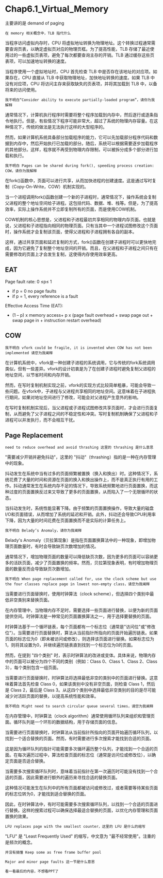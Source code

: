 # Chap6.1_Virtual_Memory

主要讲的是 demand of paging

	在 memory 相关概念中，TLB 指代什么

当程序访问虚拟内存时，CPU 将虚拟地址转换为物理地址。这个转换过程通常需要查询页表，以确定虚拟页对应的物理页框。为了提高性能，TLB 存储了最近使用过的一些虚拟页表项，避免了每次都要查询主存的开销。TLB 通过缓存这些页表项，可以加速地址转换的速度。

当程序使用一个虚拟地址时，CPU 首先检查 TLB 中是否存在该地址的对应项。如果存在，CPU 直接从 TLB 中获取物理地址，加快地址转换的速度。如果 TLB 中没有对应项，CPU 将访问主存来获取缺失的页表项，并将其加载到 TLB 中，以备将来的访问使用。

	我不明白“Consider ability to execute partially-loaded program”，请你为我解释

通常情况下，计算机执行程序时需要将整个程序加载到内存中，然后逐行或逐条指令地执行。但是，有些情况下程序可能非常大，超过了系统的物理内存容量。在这种情况下，传统的做法是无法执行这样的大型程序的。

然而，如果计算机系统具备部分加载程序的能力，它可以先加载部分程序代码和数据到内存中，然后开始执行已加载的部分。随后，系统可以根据需要逐步加载程序的其他部分。这样，程序就不再受到物理内存限制，可以被拆分成多个部分进行加载和执行。

	我不明白 Pages can be shared during fork(), speeding process creation: COW，请你为我解释

在fork()函数中，页面可以进行共享，从而加快进程的创建速度。这是通过写时复制（Copy-On-Write，COW）机制实现的。

当一个进程调用fork()函数创建一个新的子进程时，通常情况下，操作系统会复制父进程的整个地址空间给子进程。这包括代码、数据、堆、栈等。但是，为了提高效率，实际上操作系统并不立即复制所有的页面，而是使用COW机制。

COW机制的核心思想是，父进程和子进程最初共享相同的物理内存页面。也就是说，父进程和子进程指向相同的物理页面。只有当其中一个进程试图修改这个页面时，操作系统才会复制该页面，使得父进程和子进程拥有各自的副本。

这样，通过共享页面和延迟复制的方式，fork()函数在创建子进程时可以更快地完成，因为它避免了复制整个地址空间的开销。而且，在父进程和子进程之间只有在需要修改的页面上才会发生复制，这使得内存使用效率更高。

## EAT

Page fault rate: 0 ≤p≤ 1  

- if p = 0 no page faults  
- if p = 1, every reference is a fault

Effective Access Time (EAT):  

- (1 – p) x memory access+ p x (page fault overhead + swap page out + swap page in + instruction restart overhead)

## COW

	我不明白 vfork could be fragile, it is invented when COW has not been implemented 请您为我阐释

在计算机系统中，vfork是一种创建子进程的系统调用，它与传统的fork系统调用类似，但有一些差异。vfork的设计初衷是为了在创建子进程时避免复制父进程的地址空间，以节省时间和内存开销。

然而，在写时复制机制实现之前，vfork的实现方式比较简单粗暴，可能会导致一些问题。在vfork中，子进程与父进程共享相同的地址空间。这意味着在子进程执行期间，如果对地址空间进行了修改，可能会对父进程产生意外的影响。

在写时复制机制实现后，当父进程或子进程试图修改共享页面时，才会进行页面复制，从而避免了父子进程之间的不稳定性和冲突。写时复制机制确保了父进程和子进程可以并发执行，而不会相互干扰。

## Page Replacement

	need to reduce overhead and avoid thrashing 这里的 thrashing 是什么意思

"需要减少开销并避免抖动"，这里的 "抖动"（thrashing）指的是一种在内存管理中的现象。

抖动发生在系统中当有过多的页面频繁被置换（换入和换出）时。这种情况下，系统花费了大量的时间和资源在页面的换入和换出操作上，而不是真正执行有用的工作。抖动通常发生在系统内存不足的情况下，导致系统频繁地进行页面置换，而这种过度的页面置换反过来又导致了更多的页面置换，从而陷入了一个无限循环的状态。

当抖动发生时，系统性能显著下降。由于频繁的页面置换操作，导致大量的磁盘I/O和页面错误，从而增加了系统的延迟和开销。此外，抖动还会导致CPU利用率下降，因为大量的时间花费在页面置换而不是实际的计算任务上。

	我不明白 Belady’s Anomaly，请你为我阐释

Belady's Anomaly（贝拉第现象）是指在页面置换算法中的一种现象，即增加物理页面数量时，有时会导致缺页次数增加的情况。

通常情况下，增加物理页面的数量可以降低缺页次数，因为更多的页面可以容纳更多的活跃页面，减少了页面置换的频率。然而，贝拉第现象表明，有时增加物理页面的数量反而会导致缺页次数增加。

	我不明白 When page replacement called for, use the clock scheme but use the four classes replace page in lowest non-empty class，请您为我阐释

当需要进行页面替换时，使用时钟算法（clock scheme），但选择四个类别中最低非空类别来替换页面。

在内存管理中，当物理内存不足时，需要选择一些页面进行替换，以便为新的页面提供空间。时钟算法是一种常见的页面置换算法之一，用于选择要替换的页面。

时钟算法基于一个循环链表，每个页面都有一个标志位（通常是"访问位"或"修改位"）。当需要进行页面替换时，算法从当前指针所指向的页面开始遍历链表。如果页面的标志位为0（即未被访问或修改），则选择该页面进行替换。如果标志位为1，则将其设置为0，并继续遍历链表直到找到一个标志位为0的页面。

然而，在提到 "四个类别" 时，表示时钟算法的改进或变体。具体来说，物理内存中的页面可以被分为四个不同的类别（例如：Class 0、Class 1、Class 2、Class 3），每个类别包含一组页面。

当需要进行页面替换时，时钟算法将选择最低非空的类别中的页面进行替换。这意味着算法首先检查 Class 0，如果该类别中没有非空页面，则检查 Class 1，然后是 Class 2，最后是 Class 3。从这四个类别中选择最低非空类别的目的是尽可能减少对活跃页面的替换，以提高系统性能和效率。

	我不明白 Might need to search circular queue several times，请您为我阐释

在内存管理中，时钟算法（clock algorithm）通常使用循环队列来组织和管理页面。循环队列是一个环形的数据结构，用于存储页面的信息。

当需要进行页面替换时，时钟算法从当前指针所指向的页面开始遍历循环队列，以找到一个适合替换的页面。然而，有时需要进行多次搜索才能找到合适的页面。

这是因为循环队列的指针可能需要多次循环遍历整个队列，才能找到一个合适的页面。在每次遍历过程中，算法检查页面的标志位（通常是访问位或修改位），以确定页面是否适合替换。

当需要多次搜索循环队列时，意味着当前指针在第一次遍历时可能没有找到一个合适的页面，因此需要进行额外的遍历来寻找合适的替换页面。

这种情况可能发生在队列中的所有页面都被访问或修改过，或者需要等待某些页面的标志位转为0，才能找到适合替换的页面。

因此，在时钟算法中，有时可能需要多次搜索循环队列，以找到一个合适的页面进行替换。这样的搜索过程可以确保选择最适合替换的页面，以优化内存管理和页面置换的效果。

	LFU replaces page with the smallest counter，这里的 LFU 是什么的缩写

"LFU" 是 "Least Frequently Used" 的缩写，中文意为 "最不经常使用"。注重的是频次的概念。

	并没有搞懂 Keep some as free frame buffer pool

	Major and minor page faults 这一节是什么意思

	看一看最后的内容，不想看PPT了

